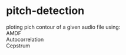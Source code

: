 # pitch-detection

ploting pich contour of a given audio file using:<br />
AMDF <br />
Autocorrelation <br />
Cepstrum <br />
